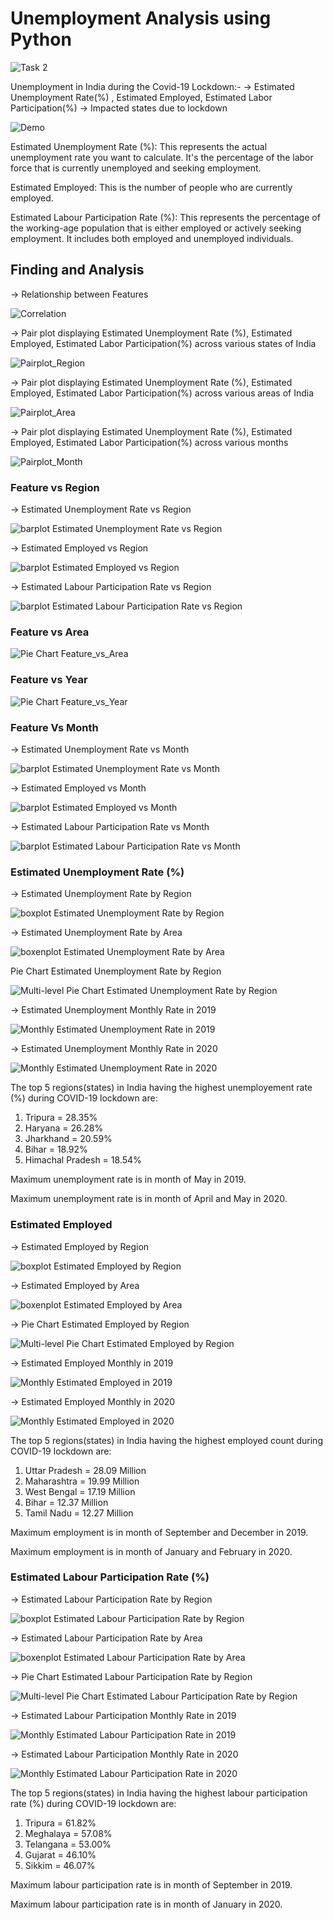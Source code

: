 # **Unemployment Analysis using Python**

![Task 2](https://github.com/PrachiRanjan3/OIBSIP/blob/main/Unemployment%20Analysis%20with%20Python/Task%202.png)

Unemployment in India during the Covid-19 Lockdown:-
-> Estimated Unemployment Rate(%) , Estimated Employed, Estimated Labor Participation(%)
-> Impacted states due to lockdown

![Demo](https://github.com/PrachiRanjan3/OIBSIP/blob/main/Unemployment%20Analysis%20with%20Python/Demo.png)

Estimated Unemployment Rate (%): This represents the actual unemployment rate you want to calculate. It's the percentage of the labor force that is currently unemployed and seeking employment.

Estimated Employed: This is the number of people who are currently employed.

Estimated Labour Participation Rate (%): This represents the percentage of the working-age population that is either employed or actively seeking employment. It includes both employed and unemployed individuals.

## **Finding and Analysis**

-> Relationship between Features

![Correlation](https://github.com/PrachiRanjan3/OIBSIP/blob/main/Unemployment%20Analysis%20with%20Python/Correlation.png)

-> Pair plot displaying Estimated Unemployment Rate (%), Estimated Employed, Estimated Labor Participation(%) across various states of India

![Pairplot_Region](https://github.com/PrachiRanjan3/OIBSIP/blob/main/Unemployment%20Analysis%20with%20Python/Pairplot_Region.png)

-> Pair plot displaying Estimated Unemployment Rate (%), Estimated Employed, Estimated Labor Participation(%) across various areas of India

![Pairplot_Area](https://github.com/PrachiRanjan3/OIBSIP/blob/main/Unemployment%20Analysis%20with%20Python/Pairplot_Area.png)

-> Pair plot displaying Estimated Unemployment Rate (%), Estimated Employed, Estimated Labor Participation(%) across various months

![Pairplot_Month](https://github.com/PrachiRanjan3/OIBSIP/blob/main/Unemployment%20Analysis%20with%20Python/Pairplot_Month.png)

### **Feature vs Region**

-> Estimated Unemployment Rate vs Region

![barplot Estimated Unemployment Rate vs Region](https://github.com/PrachiRanjan3/OIBSIP/blob/main/Unemployment%20Analysis%20with%20Python/barplot%20Estimated%20Unemployment%20Rate%20vs%20Region.png)

-> Estimated Employed vs Region

![barplot Estimated Employed vs Region](https://github.com/PrachiRanjan3/OIBSIP/blob/main/Unemployment%20Analysis%20with%20Python/barplot%20Estimated%20Employed%20vs%20Region.png)

-> Estimated Labour Participation Rate vs Region

![barplot Estimated Labour Participation Rate vs Region](https://github.com/PrachiRanjan3/OIBSIP/blob/main/Unemployment%20Analysis%20with%20Python/barplot%20Estimated%20Labour%20Participation%20Rate%20vs%20Region.png)

### **Feature vs Area**

![Pie Chart Feature_vs_Area](https://github.com/PrachiRanjan3/OIBSIP/blob/main/Unemployment%20Analysis%20with%20Python/Pie%20Chart%20Feature_vs_Area.png)

### **Feature vs Year**

![Pie Chart Feature_vs_Year](https://github.com/PrachiRanjan3/OIBSIP/blob/main/Unemployment%20Analysis%20with%20Python/Pie%20Chart%20Feature_vs_Year.png)

### **Feature Vs Month**

-> Estimated Unemployment Rate vs Month

![barplot Estimated Unemployment Rate vs Month](https://github.com/PrachiRanjan3/OIBSIP/blob/main/Unemployment%20Analysis%20with%20Python/barplot%20Estimated%20Unemployment%20Rate%20vs%20Month.png)

-> Estimated Employed vs Month

![barplot Estimated Employed vs Month](https://github.com/PrachiRanjan3/OIBSIP/blob/main/Unemployment%20Analysis%20with%20Python/barplot%20Estimated%20Employed%20vs%20Month.png)

-> Estimated Labour Participation Rate vs Month

![barplot Estimated Labour Participation Rate vs Month](https://github.com/PrachiRanjan3/OIBSIP/blob/main/Unemployment%20Analysis%20with%20Python/barplot%20Estimated%20Labour%20Participation%20Rate%20vs%20Month.png)

### **Estimated Unemployment Rate (%)**

-> Estimated Unemployment Rate by Region

![boxplot Estimated Unemployment Rate by Region](https://github.com/PrachiRanjan3/OIBSIP/blob/main/Unemployment%20Analysis%20with%20Python/boxplot%20Estimated%20Unemployment%20Rate%20by%20Region.png)

-> Estimated Unemployment Rate by Area

![boxenplot Estimated Unemployment Rate by Area](https://github.com/PrachiRanjan3/OIBSIP/blob/main/Unemployment%20Analysis%20with%20Python/boxenplot%20Estimated%20Unemployment%20Rate%20by%20Area.png)

Pie Chart Estimated Unemployment Rate by Region

![Multi-level Pie Chart Estimated Unemployment Rate by Region](https://github.com/PrachiRanjan3/OIBSIP/blob/main/Unemployment%20Analysis%20with%20Python/Multi-level%20Pie%20Chart%20Estimated%20Unemployment%20Rate%20by%20Region.png)

-> Estimated Unemployment Monthly Rate in 2019

![Monthly Estimated Unemployment Rate in 2019](https://github.com/PrachiRanjan3/OIBSIP/blob/main/Unemployment%20Analysis%20with%20Python/Monthly%20Estimated%20Unemployment%20Rate%20in%202019.png)

-> Estimated Unemployment Monthly Rate in 2020

![Monthly Estimated Unemployment Rate in 2020](https://github.com/PrachiRanjan3/OIBSIP/blob/main/Unemployment%20Analysis%20with%20Python/Monthly%20Estimated%20Unemployment%20Rate%20in%202020.png)

The top 5 regions(states) in India having the highest unemployement rate (%) during COVID-19 lockdown are:
1. Tripura = 28.35%
2. Haryana = 26.28%
3. Jharkhand = 20.59%
4. Bihar = 18.92%
5. Himachal Pradesh = 18.54%
   
Maximum unemployment rate is in month of May in 2019.

Maximum unemployment rate is in month of April and May in 2020.

### **Estimated Employed**

-> Estimated Employed by Region

![boxplot Estimated Employed by Region](https://github.com/PrachiRanjan3/OIBSIP/blob/main/Unemployment%20Analysis%20with%20Python/boxplot%20Estimated%20Employed%20by%20Region.png)

-> Estimated Employed by Area

![boxenplot Estimated Employed by Area](https://github.com/PrachiRanjan3/OIBSIP/blob/main/Unemployment%20Analysis%20with%20Python/boxenplot%20Estimated%20Employed%20by%20Area.png)

-> Pie Chart Estimated Employed by Region

![Multi-level Pie Chart Estimated Employed by Region](https://github.com/PrachiRanjan3/OIBSIP/blob/main/Unemployment%20Analysis%20with%20Python/Multi-level%20Pie%20Chart%20Estimated%20Employed%20by%20Region.png)

-> Estimated Employed Monthly  in 2019

![Monthly Estimated Employed in 2019](https://github.com/PrachiRanjan3/OIBSIP/blob/main/Unemployment%20Analysis%20with%20Python/Monthly%20Estimated%20Employed%20in%202019.png)

-> Estimated Employed Monthly in 2020

![Monthly Estimated Employed in 2020](https://github.com/PrachiRanjan3/OIBSIP/blob/main/Unemployment%20Analysis%20with%20Python/Monthly%20Estimated%20Employed%20in%202020.png)

The top 5 regions(states) in India having the highest employed count during COVID-19 lockdown are:
1. Uttar Pradesh = 28.09 Million
2. Maharashtra = 19.99 Million
3. West Bengal = 17.19 Million
4. Bihar = 12.37 Million
5. Tamil Nadu = 12.27 Million
   
Maximum employment is in month of September and December in 2019.

Maximum employment is in month of January and February in 2020.

### **Estimated Labour Participation Rate (%)**

-> Estimated Labour Participation Rate by Region

![boxplot Estimated Labour Participation Rate by Region](https://github.com/PrachiRanjan3/OIBSIP/blob/main/Unemployment%20Analysis%20with%20Python/boxplot%20Estimated%20Labour%20Participation%20Rate%20by%20Region.png)

-> Estimated Labour Participation Rate by Area

![boxenplot Estimated Labour Participation Rate by Area](https://github.com/PrachiRanjan3/OIBSIP/blob/main/Unemployment%20Analysis%20with%20Python/boxenplot%20Estimated%20Labour%20Participation%20Rate%20by%20Area.png)

-> Pie Chart Estimated Labour Participation Rate by Region

![Multi-level Pie Chart Estimated Labour Participation Rate by Region](https://github.com/PrachiRanjan3/OIBSIP/blob/main/Unemployment%20Analysis%20with%20Python/Multi-level%20Pie%20Chart%20Estimated%20Labour%20Participation%20Rate%20by%20Region.png)

-> Estimated Labour Participation Monthly Rate in 2019

![Monthly Estimated Labour Participation Rate in 2019](https://github.com/PrachiRanjan3/OIBSIP/blob/main/Unemployment%20Analysis%20with%20Python/Monthly%20Estimated%20Labour%20Participation%20Rate%20in%202019.png)

-> Estimated Labour Participation Monthly Rate in 2020

![Monthly Estimated Labour Participation Rate in 2020](https://github.com/PrachiRanjan3/OIBSIP/blob/main/Unemployment%20Analysis%20with%20Python/Monthly%20Estimated%20Labour%20Participation%20Rate%20in%202020.png)

The top 5 regions(states) in India having the highest labour participation rate (%) during COVID-19 lockdown are:
1. Tripura = 61.82%
2. Meghalaya = 57.08%
3. Telangana = 53.00%
4. Gujarat = 46.10%
5. Sikkim = 46.07%
   
Maximum labour participation rate is in month of September in 2019.

Maximum labour participation rate is in month of January in 2020.




























